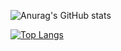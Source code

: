 ![Anurag's GitHub stats](https://github-readme-stats.vercel.app/api?username=HaydarZaraki&show_icons=true&theme=radical&count_private=true)


[![Top Langs](https://github-readme-stats.vercel.app/api/top-langs/?username=HaydarZaraki&layout=compact&theme=radical)](https://github.com/anuraghazra/github-readme-stats)
